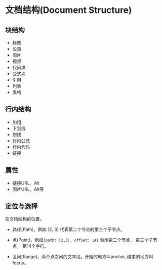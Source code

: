 # 文档结构(Document Structure)

## 块结构

- 标题
- 段落
- 图片
- 视频
- 代码块
- 公式块
- 引用
- 列表
- 表格

## 行内结构

- 加粗
- 下划线
- 划线
- 行内公式
- 行内代码
- 链接



## 属性

- 链接URL，Alt
- 图片URL，Alt等



## 定位与选择

在文档结构的位置。

- 路径(Path)，例如 [2, 3] 代表第二个节点的第三个子节点。
- 点(Point)，例如`{path: [2,3], offset: 14}` 表示第二个节点， 第三个子节点， 第14个字符。

- 区间(Range)，两个点之间的文本段。开始的地方叫anchor, 结束的地方叫focus。